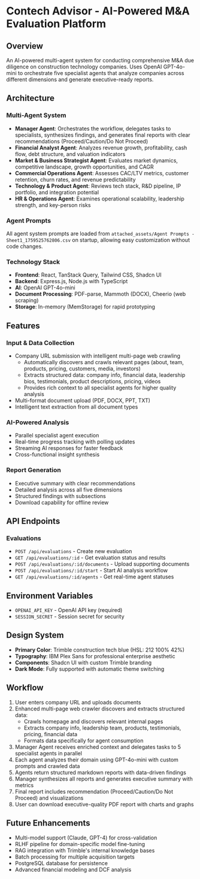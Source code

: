 # Contech Advisor - AI-Powered M&A Evaluation Platform

## Overview
An AI-powered multi-agent system for conducting comprehensive M&A due diligence on construction technology companies. Uses OpenAI GPT-4o-mini to orchestrate five specialist agents that analyze companies across different dimensions and generate executive-ready reports.

## Architecture

### Multi-Agent System
- **Manager Agent**: Orchestrates the workflow, delegates tasks to specialists, synthesizes findings, and generates final reports with clear recommendations (Proceed/Caution/Do Not Proceed)
- **Financial Analyst Agent**: Analyzes revenue growth, profitability, cash flow, debt structure, and valuation indicators
- **Market & Business Strategist Agent**: Evaluates market dynamics, competitive landscape, growth opportunities, and CAGR
- **Commercial Operations Agent**: Assesses CAC/LTV metrics, customer retention, churn rates, and revenue predictability
- **Technology & Product Agent**: Reviews tech stack, R&D pipeline, IP portfolio, and integration potential
- **HR & Operations Agent**: Examines operational scalability, leadership strength, and key-person risks

### Agent Prompts
All agent system prompts are loaded from `attached_assets/Agent Prompts - Sheet1_1759525762806.csv` on startup, allowing easy customization without code changes.

### Technology Stack
- **Frontend**: React, TanStack Query, Tailwind CSS, Shadcn UI
- **Backend**: Express.js, Node.js with TypeScript
- **AI**: OpenAI GPT-4o-mini
- **Document Processing**: PDF-parse, Mammoth (DOCX), Cheerio (web scraping)
- **Storage**: In-memory (MemStorage) for rapid prototyping

## Features

### Input & Data Collection
- Company URL submission with intelligent multi-page web crawling
  - Automatically discovers and crawls relevant pages (about, team, products, pricing, customers, media, investors)
  - Extracts structured data: company info, financial data, leadership bios, testimonials, product descriptions, pricing, videos
  - Provides rich context to all specialist agents for higher quality analysis
- Multi-format document upload (PDF, DOCX, PPT, TXT)
- Intelligent text extraction from all document types

### AI-Powered Analysis
- Parallel specialist agent execution
- Real-time progress tracking with polling updates
- Streaming AI responses for faster feedback
- Cross-functional insight synthesis

### Report Generation
- Executive summary with clear recommendations
- Detailed analysis across all five dimensions
- Structured findings with subsections
- Download capability for offline review

## API Endpoints

### Evaluations
- `POST /api/evaluations` - Create new evaluation
- `GET /api/evaluations/:id` - Get evaluation status and results
- `POST /api/evaluations/:id/documents` - Upload supporting documents
- `POST /api/evaluations/:id/start` - Start AI analysis workflow
- `GET /api/evaluations/:id/agents` - Get real-time agent statuses

## Environment Variables
- `OPENAI_API_KEY` - OpenAI API key (required)
- `SESSION_SECRET` - Session secret for security

## Design System
- **Primary Color**: Trimble construction tech blue (HSL: 212 100% 42%)
- **Typography**: IBM Plex Sans for professional enterprise aesthetic
- **Components**: Shadcn UI with custom Trimble branding
- **Dark Mode**: Fully supported with automatic theme switching

## Workflow
1. User enters company URL and uploads documents
2. Enhanced multi-page web crawler discovers and extracts structured data:
   - Crawls homepage and discovers relevant internal pages
   - Extracts company info, leadership team, products, testimonials, pricing, financial data
   - Formats data specifically for agent consumption
3. Manager Agent receives enriched context and delegates tasks to 5 specialist agents in parallel
4. Each agent analyzes their domain using GPT-4o-mini with custom prompts and crawled data
5. Agents return structured markdown reports with data-driven findings
6. Manager synthesizes all reports and generates executive summary with metrics
7. Final report includes recommendation (Proceed/Caution/Do Not Proceed) and visualizations
8. User can download executive-quality PDF report with charts and graphs

## Future Enhancements
- Multi-model support (Claude, GPT-4) for cross-validation
- RLHF pipeline for domain-specific model fine-tuning
- RAG integration with Trimble's internal knowledge bases
- Batch processing for multiple acquisition targets
- PostgreSQL database for persistence
- Advanced financial modeling and DCF analysis
